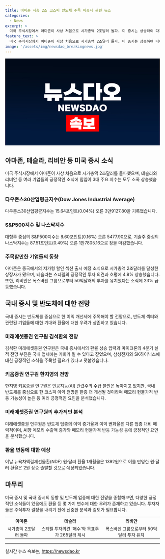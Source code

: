 ```yaml
---
title: 아마존 시총 2조 코스피 반도체 주목 미증시 관련 뉴스
categories:
  - News
excerpt: >
  미국 주식시장에서 아마존이 사상 처음으로 시가총액 2조달러 돌파. 미 증시는 상승하여 다우존스30산업평균지수는 15.64포인트(0.04%), S&P500지수는 8.60포인트(0.16%), 나스닥지수는 87.51포인트(0.49%) 상승. 아마존은 중국에서 저가형 할인 섹션 출시 예정으로 4% 상승. 테슬라는 투자은행 스티펠의 긍정적인 평가로 4.8% 상승. 리비안은 폭스바겐 그룹으로부터 50억달러 투자 유치로 23% 급등. 국내 증시는 반도체 업종에 주목할 필요가 있음.
feature_text: >
  미국 주식시장에서 아마존이 사상 처음으로 시가총액 2조달러 돌파. 미 증시는 상승하여 다우존스30산업평균지수는 15.64포인트(0.04%), S&P500지수는 8.60포인트(0.16%), 나스닥지수는 87.51포인트(0.49%) 상승. 아마존은 중국에서 저가형 할인 섹션 출시 예정으로 4% 상승. 테슬라는 투자은행 스티펠의 긍정적인 평가로 4.8% 상승. 리비안은 폭스바겐 그룹으로부터 50억달러 투자 유치로 23% 급등. 국내 증시는 반도체 업종에 주목할 필요가 있음.
image: '/assets/img/newsdao_breakingnews.jpg'
---
```


<p><img src="/assets/img/newsdao_breakingnews.jpg" alt="pcversion 속보" /></p>

<h2 data-ke-size="size26">아마존, 테슬라, 리비안 등 미국 증시 소식</h2>

<p data-ke-size="size16">미국 주식시장에서 아마존이 사상 처음으로 시가총액 2조달러를 돌파했으며, 테슬라와 리비안 등 여러 기업들의 긍정적인 소식에 힘입어 3대 주요 지수는 모두 소폭 상승했습니다.</p>

<h3>다우존스30산업평균지수(Dow Jones Industrial Average)</h3>

<p data-ke-size="size16">다우존스30산업평균지수는 15.64포인트(0.04%) 오른 3만9127.80을 기록했습니다.</p>

<h3>S&P500지수 및 나스닥지수</h3>

<p data-ke-size="size16">대형주 중심의 S&P500지수는 8.60포인트(0.16%) 오른 5477.90으로, 기술주 중심의 나스닥지수는 87.51포인트(0.49%) 오른 1만7805.16으로 장을 마감했습니다.</p>

<h3>주목할만한 기업들의 동향</h3>

<p data-ke-size="size16">아마존은 중국에서의 저가형 할인 섹션 출시 예정 소식으로 시가총액 2조달러를 달성한 상장사가 됐으며, 테슬라는 스티펠의 긍정적인 투자 의견과 호평에 4.8% 상승했습니다. 또한, 리비안은 폭스바겐 그룹으로부터 50억달러의 투자를 유치했다는 소식에 23% 급등했습니다.</p>

<h2 data-ke-size="size26">국내 증시 및 반도체에 대한 전망</h2>

<p data-ke-size="size16">국내 증시는 반도체를 중심으로 한 이익 개선세에 주목해야 할 전망으로, 반도체 섹터와 관련된 기업들에 대한 기대와 환율에 대한 우려가 상존하고 있습니다.</p>

<h3>미래에셋증권 연구원 김석환의 전망</h3>

<p data-ke-size="size16">김석환 미래에셋증권 연구원은 국내 증시에서의 환율 상승 압력과 마이크론의 4분기 실적 전망 부진은 국내 업체에는 기회가 될 수 있다고 짚었으며, 삼성전자와 SK하이닉스에 대한 긍정적인 소식을 주목할 필요가 있다고 덧붙였습니다.</p>

<h3>키움증권 연구원 한지영의 전망</h3>

<p data-ke-size="size16">한지영 키움증권 연구원은 인공지능(AI) 관련주의 수급 불안은 높아지고 있지만, 국내 반도체를 중심으로 한 코스피 이익 전망은 한층 더 개선될 것이라며 메모리 현물가격 반등 가능성이 높은 등 여러 긍정적인 요인을 분석했습니다.</p>

<h3>미래에셋증권 연구원의 추가적인 분석</h3>

<p data-ke-size="size16">미래에셋증권 연구원은 반도체 업종의 이익 증가율과 이익 변화율은 다른 업종 대비 매력적이며, AI향 메모리 수출액 증가와 메모리 현물가격 반등 가능성 등에 긍정적인 요인을 분석했습니다.</p>

<h3>환율 변동에 대한 예상</h3>

<p data-ke-size="size16">이날 뉴욕차액결제선물환(NDF) 원·달러 환율 1개월물은 1392원으로 이를 반영한 원·달러 환율은 2원 상승 출발할 것으로 예상되었습니다.</p>

<h2 data-ke-size="size26">마무리</h2>

<p data-ke-size="size16">미국 증시 및 국내 증시의 동향 및 반도체 업종에 대한 전망을 종합해보면, 다양한 긍정적인 소식들이 있음에도 환율 등 몇 가지 변수에 대한 우려가 존재하고 있습니다. 투자자들은 주식투자 결정을 내리기 전에 신중한 분석과 검토가 필요합니다.</p>

<table>
    <tbody>
        <tr>
            <td style="text-align: center; height: 17px;"><b>아마존</b></td>
            <td style="text-align: center; height: 17px;"><b>테슬라</b></td>
            <td style="text-align: center; height: 17px;"><b>리비안</b></td>
        </tr>
        <tr>
            <td style="text-align: center; height: 17px;">시가총액 2조달러 돌파</td>
            <td style="text-align: center; height: 17px;">스티펠 투자의견 '매수'와 목표주가 265달러 제시</td>
            <td style="text-align: center; height: 17px;">폭스바겐 그룹으로부터 50억달러 투자 유치</td>
        </tr>
    </tbody>
</table>

<hr>
실시간 뉴스 속보는, <a href="https://newsdao.kr" rel="dofollow">https://newsdao.kr</a>


